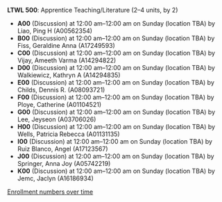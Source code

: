 **LTWL 500**: Apprentice Teaching/Literature (2–4 units, by 2)

- **A00** (Discussion) at 12:00 am–12:00 am on Sunday (location TBA) by Liao, Ping H (A00562354)
- **B00** (Discussion) at 12:00 am–12:00 am on Sunday (location TBA) by Fiss, Geraldine Anna (A17249593)
- **C00** (Discussion) at 12:00 am–12:00 am on Sunday (location TBA) by Vijay, Ameeth Varma (A14294822)
- **D00** (Discussion) at 12:00 am–12:00 am on Sunday (location TBA) by Walkiewicz, Kathryn A (A14294835)
- **E00** (Discussion) at 12:00 am–12:00 am on Sunday (location TBA) by Childs, Dennis R. (A08093721)
- **F00** (Discussion) at 12:00 am–12:00 am on Sunday (location TBA) by Ploye, Catherine (A01104521)
- **G00** (Discussion) at 12:00 am–12:00 am on Sunday (location TBA) by Lee, Jeyseon (A03706026)
- **H00** (Discussion) at 12:00 am–12:00 am on Sunday (location TBA) by Wells, Patricia Rebecca (A01131135)
- **I00** (Discussion) at 12:00 am–12:00 am on Sunday (location TBA) by Ruiz Blanco, Angel (A17123567)
- **J00** (Discussion) at 12:00 am–12:00 am on Sunday (location TBA) by Springer, Anna Joy (A05742219)
- **K00** (Discussion) at 12:00 am–12:00 am on Sunday (location TBA) by Jemc, Jaclyn (A16186934)

[Enrollment numbers over time](./LTWL500.tsv)
